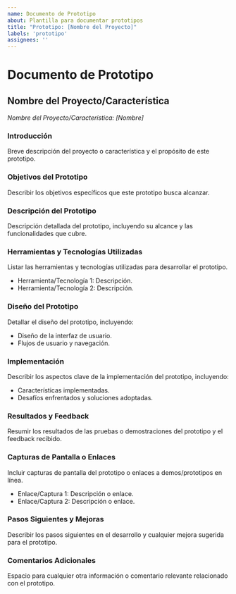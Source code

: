 ```yaml
---
name: Documento de Prototipo
about: Plantilla para documentar prototipos
title: "Prototipo: [Nombre del Proyecto]"
labels: 'prototipo'
assignees: ''
---
```

# Documento de Prototipo

## Nombre del Proyecto/Característica
*Nombre del Proyecto/Característica: [Nombre]*

### Introducción
Breve descripción del proyecto o característica y el propósito de este prototipo.

### Objetivos del Prototipo
Describir los objetivos específicos que este prototipo busca alcanzar.

### Descripción del Prototipo
Descripción detallada del prototipo, incluyendo su alcance y las funcionalidades que cubre.

### Herramientas y Tecnologías Utilizadas
Listar las herramientas y tecnologías utilizadas para desarrollar el prototipo.

- Herramienta/Tecnología 1: Descripción.
- Herramienta/Tecnología 2: Descripción.

### Diseño del Prototipo
Detallar el diseño del prototipo, incluyendo:
- Diseño de la interfaz de usuario.
- Flujos de usuario y navegación.

### Implementación
Describir los aspectos clave de la implementación del prototipo, incluyendo:
- Características implementadas.
- Desafíos enfrentados y soluciones adoptadas.

### Resultados y Feedback
Resumir los resultados de las pruebas o demostraciones del prototipo y el feedback recibido.

### Capturas de Pantalla o Enlaces
Incluir capturas de pantalla del prototipo o enlaces a demos/prototipos en línea.

- Enlace/Captura 1: Descripción o enlace.
- Enlace/Captura 2: Descripción o enlace.

### Pasos Siguientes y Mejoras
Describir los pasos siguientes en el desarrollo y cualquier mejora sugerida para el prototipo.

### Comentarios Adicionales
Espacio para cualquier otra información o comentario relevante relacionado con el prototipo.

